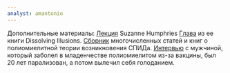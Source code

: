 ```yaml
---
analyst: amantonio
---
```


Дополнительные материалы:
[Лекция](https://www.youtube.com/watch?v=Twch-T-n8Ns) Suzanne Humphries
[Глава](http://humphries.s3.amazonaws.com/DissolvingIllusions-Polio.pdf) из ее книги Dissolving Illusions.
[Сборник](http://www.bmartin.cc/dissent/documents/AIDS/) многочисленных статей и книг о полиомиелитной теории возникновения СПИДа.
[Интервью](https://www.youtube.com/watch?v=fOVR7yveQ3g) с мужчиной, который заболел в младенчестве полиомиелитом из-за вакцины, был 20 лет парализован, а потом вылечил себя голоданием.
